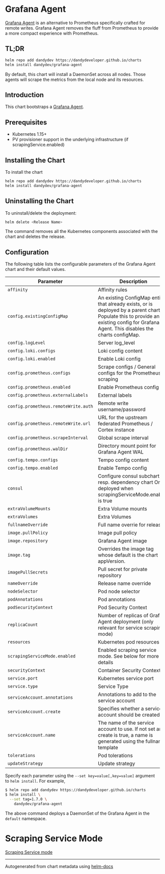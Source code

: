 # Grafana Agent

[Grafana Agent](https://grafana.com/docs/agent/latest/) is an alternative to Prometheus specifically crafted for remote writes. Grafana Agent removes the fluff from Prometheus to provide a more compact experience with Prometheus.

## TL;DR

```bash
helm repo add dandydev https://dandydeveloper.github.io/charts
helm install dandydev/grafana-agent
```

By default, this chart will install a DaemonSet across all nodes. Those agents will scrape the metrics from the local node and its resources.

## Introduction

This chart bootstraps a [Grafana Agent](https://grafana.com/docs/agent/latest/).

## Prerequisites

* Kubernetes 1.15+
* PV provisioner support in the underlying infrastructure (if scrapingService.enabled)

## Installing the Chart

To install the chart

```bash
helm repo add dandydev https://dandydeveloper.github.io/charts
helm install dandydev/grafana-agent
```

## Uninstalling the Chart

To uninstall/delete the deployment:

```bash
helm delete <Release Name>
```

The command removes all the Kubernetes components associated with the chart and deletes the release.

## Configuration

The following table lists the configurable parameters of the Grafana Agent chart and their default values.

| Parameter | Description | Type | Default |
|-----|------|---------|-------------|
| `affinity` | Affinity rules | object | `{}` |
| `config.existingConfigMap` | An existing ConfigMap entity that already exists, or is deployed by a parent chart. Populate this to provide an existing config for Grafana Agent. This disables the charts configMap. | string | `""` |
| `config.logLevel` | Server log_level | string | `"info"` |
| `config.loki.configs` | Loki config content | string | see values.yaml |
| `config.loki.enabled` | Enable Loki config | bool | `true` |
| `config.prometheus.configs` | Scrape configs / General configs for the Prometheus scraping | string | see values.yaml |
| `config.prometheus.enabled` | Enable Prometheus config | bool | `true` |
| `config.prometheus.externalLabels` | External labels | object | `{}` |
| `config.prometheus.remoteWrite.auth` | Remote write username/password | string | `nil` |
| `config.prometheus.remoteWrite.url` | URL for the upstream federated Prometheus / Cortex instance | string | `"http://cortex.default.svc.cluster.local"` |
| `config.prometheus.scrapeInterval` | Global scrape interval | string | `"15s"` |
| `config.prometheus.walDir` | Directory mount point for Grafana Agent WAL | string | `"/var/lib/agent/data"` |
| `config.tempo.configs` | Tempo config content | string | see values.yaml |
| `config.tempo.enabled` | Enable Tempo config | bool | `true` |
| `consul` | Configure consul subchart resp. dependency chart Only deployed when scrapingServiceMode.enabled is true | object | see values.yaml |
| `extraVolumeMounts` | Extra Volume mounts | list | `[]` |
| `extraVolumes` | Extra Volumes | list | `[]` |
| `fullnameOverride` | Full name overrie for release | string | `""` |
| `image.pullPolicy` | Image pull policy | string | `"IfNotPresent"` |
| `image.repository` | Grafana Agent image | string | `"grafana/agent"` |
| `image.tag` | Overrides the image tag whose default is the chart appVersion. | string | `""` |
| `imagePullSecrets` | Pull secret for private repository | list | `[]` |
| `nameOverride` | Release name override | string | `""` |
| `nodeSelector` | Pod node selector | object | `{}` |
| `podAnnotations` | Pod annotations | object | `{}` |
| `podSecurityContext` | Pod Security Context | object | `{}` |
| `replicaCount` | Number of replicas of Grafana Agent deployment (only relevant for service scraping mode) | int | `3` |
| `resources` | Kubernetes pod resources | object | `{}` |
| `scrapingServiceMode.enabled` | Enabled scraping service mode. See below for more details | bool | `false` |
| `securityContext` | Container Security Context | object | see values.yaml |
| `service.port` | Kubernetes service port | int | `80` |
| `service.type` | Service Type | string | `"ClusterIP"` |
| `serviceAccount.annotations` | Annotations to add to the service account | object | `{}` |
| `serviceAccount.create` | Specifies whether a service account should be created | bool | `true` |
| `serviceAccount.name` | The name of the service account to use. If not set and create is true, a name is generated using the fullname template | string | `""` |
| `tolerations` | Pod tolerations | list | `[{"effect":"NoSchedule","operator":"Exists"}]` |
| `updateStrategy` | Update strategy | string | `"Recreate"` |

Specify each parameter using the `--set key=value[,key=value]` argument to `helm install`. For example,

```bash
$ helm repo add dandydev https://dandydeveloper.github.io/charts
$ helm install \
  --set tag=1.7.0 \
    dandydev/grafana-agent
```

The above command deploys a DaemonSet of the Grafana Agent in the `default` namespace.

# Scraping Service Mode
[Scraping Service mode](https://grafana.com/docs/agent/latest/scraping-service/)

----------------------------------------------
Autogenerated from chart metadata using [helm-docs](https://github.com/norwoodj/helm-docs)
